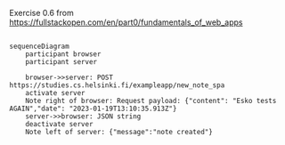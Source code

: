 Exercise 0.6 from https://fullstackopen.com/en/part0/fundamentals_of_web_apps

```mermaid

sequenceDiagram
    participant browser
    participant server

    browser->>server: POST https://studies.cs.helsinki.fi/exampleapp/new_note_spa
    activate server
    Note right of browser: Request payload: {"content": "Esko tests AGAIN","date": "2023-01-19T13:10:35.913Z"}
    server->>browser: JSON string
    deactivate server
    Note left of server: {"message":"note created"}


```